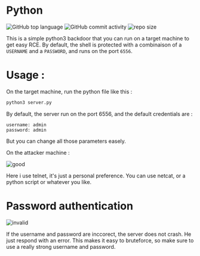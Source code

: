 # Python

![GitHub top language](https://img.shields.io/github/languages/top/NullBrunk/python-backdoor?style=for-the-badge)
![GitHub commit activity](https://img.shields.io/github/commit-activity/m/NullBrunk/python-backdoor?style=for-the-badge)
![repo size](https://img.shields.io/github/repo-size/NullBrunk/python-backdoor?style=for-the-badge)


This is a simple python3 backdoor that you can run on a target machine to get easy RCE.
By default, the shell is protected with a combinaison of a ``USERNAME`` and a ``PASSWORD``, and runs on the port ``6556``.

# Usage :

On the target machine, run the python file like this :

```bash
python3 server.py
```

By default, the server run on the port 6556, and the default credentials are :
```
username: admin
password: admin
```
But you can change all those parameters easely.

On the attacker machine :      

![good](https://user-images.githubusercontent.com/106782577/204087250-465f10dd-25ed-40a1-929e-10ce50dc8807.png)


Here i use telnet, it's just a personal preference. You can use netcat, or a python script or whatever you like. 

# Password authentication      
 
![invalid](https://user-images.githubusercontent.com/106782577/204087242-09f12bb7-0c40-4d0c-8d61-7d5b0fc97096.png)



If the username and password are inccorect, the server does not crash. He just respond with an error. This makes it easy to bruteforce, so make sure to use a really strong username and password.
